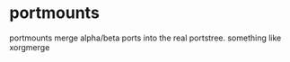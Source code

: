 portmounts
==========

portmounts merge alpha/beta ports into the real portstree. something like xorgmerge